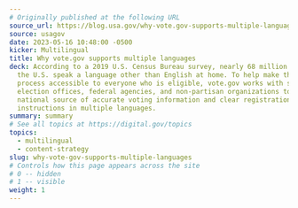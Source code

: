 ```yaml
---
# Originally published at the following URL
source_url: https://blog.usa.gov/why-vote.gov-supports-multiple-languages
source: usagov
date: 2023-05-16 10:48:00 -0500
kicker: Multilingual
title: Why vote.gov supports multiple languages
deck: According to a 2019 U.S. Census Bureau survey, nearly 68 million people in
  the U.S. speak a language other than English at home. To help make the voting
  process accessible to everyone who is eligible, vote.gov works with state
  election offices, federal agencies, and non-partisan organizations to create a
  national source of accurate voting information and clear registration
  instructions in multiple languages.
summary: summary
# See all topics at https://digital.gov/topics
topics:
  - multilingual
  - content-strategy
slug: why-vote-gov-supports-multiple-languages
# Controls how this page appears across the site
# 0 -- hidden
# 1 -- visible
weight: 1
---
```

